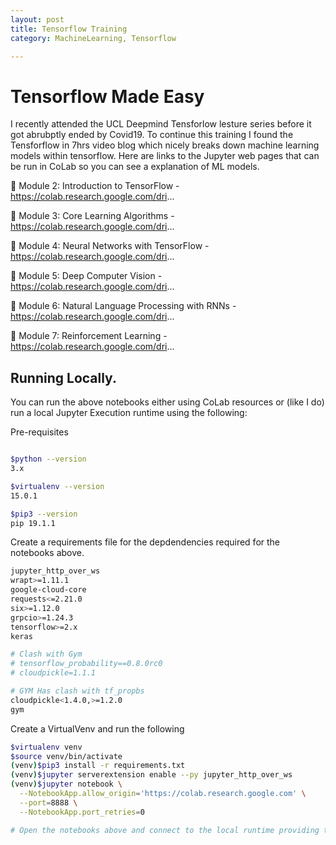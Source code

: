 ```yaml
---
layout: post
title: Tensorflow Training
category: MachineLearning, Tensorflow

---
```


# Tensorflow Made Easy

I recently attended the UCL Deepmind Tensforlow lesture series before it got abrubptly ended by Covid19.  To continue this training I found the Tensforflow in 7hrs video blog which nicely breaks down machine learning models within tensorflow.  Here are links to the Jupyter web pages that can be run in CoLab so you can see a explanation of ML models.

📕 Module 2: Introduction to TensorFlow - https://colab.research.google.com/dri...

📗 Module 3: Core Learning Algorithms - https://colab.research.google.com/dri...

📘 Module 4: Neural Networks with TensorFlow - https://colab.research.google.com/dri...

📙 Module 5: Deep Computer Vision - https://colab.research.google.com/dri...

📔 Module 6: Natural Language Processing with RNNs -  https://colab.research.google.com/dri...

📒 Module 7: Reinforcement Learning -  https://colab.research.google.com/dri...

## Running Locally.

You can run the above notebooks either using CoLab resources or (like I do) run a local Jupyter Execution runtime using the following:

Pre-requisites
```bash

$python --version
3.x

$virtualenv --version
15.0.1

$pip3 --version
pip 19.1.1
```

Create a requirements file for the depdendencies required for the notebooks above.

```bash
jupyter_http_over_ws
wrapt>=1.11.1
google-cloud-core
requests<=2.21.0
six>=1.12.0
grpcio>=1.24.3
tensorflow>=2.x
keras

# Clash with Gym
# tensorflow_probability==0.8.0rc0
# cloudpickle=1.1.1

# GYM Has clash with tf_propbs
cloudpickle<1.4.0,>=1.2.0
gym

```

Create a VirtualVenv and run the following

```bash
$virtualenv venv
$source venv/bin/activate
(venv)$pip3 install -r requirements.txt
(venv)$jupyter serverextension enable --py jupyter_http_over_ws
(venv)$jupyter notebook \
  --NotebookApp.allow_origin='https://colab.research.google.com' \
  --port=8888 \
  --NotebookApp.port_retries=0

# Open the notebooks above and connect to the local runtime providing the url of the above output - ENJOY!!


```




